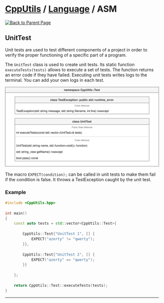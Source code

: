 # [CppUtils](../../README.md) / [Language](../README.md) / ASM

[![Back to Parent Page](https://img.shields.io/badge/-Back_to_Parent_Page-blue?style=for-the-badge)](../README.md)

## UnitTest

Unit tests are used to test different components of a project in order to verify the proper functioning of a specific part of a program.

The ``UnitTest`` class is used to create unit tests. Its static function ``executeTests(tests)`` allows to execute a set of tests.
The function returns an error code if they have failed.
Executing unit tests writes logs to the terminal. You can add your own logs in each test.

<p align="center"><img src="resources/ASM.drawio.svg" alt="ASM diagram"/></p>

The macro ``EXPECT(condition);`` can be called in unit tests to make them fail if the condition is false.
It throws a TestException caught by the unit test.

### Example
```cpp
#include <CppUtils.hpp>

int main()
{
	const auto tests = std::vector<CppUtils::Test>{

		CppUtils::Test{"UnitTest 1", [] {
			EXPECT("azerty" != "qwerty");
		}},

		CppUtils::Test{"UnitTest 2", [] {
			EXPECT("azerty" == "qwerty");
		}}

	};

	return CppUtils::Test::executeTests(tests);
}
```

---
